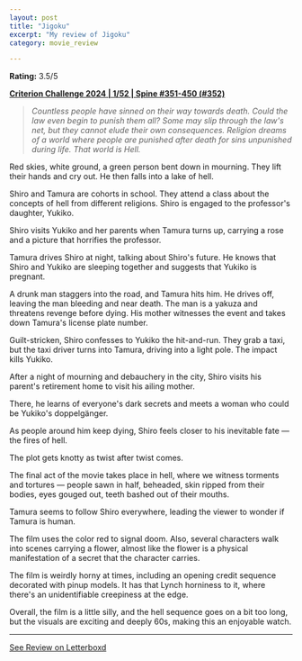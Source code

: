 ```yaml
---
layout: post
title: "Jigoku"
excerpt: "My review of Jigoku"
category: movie_review

---
```


**Rating:** 3.5/5

<b><a href="https://boxd.it/qWjuA/detail" title="Criterion Challenge 2024 | 1/52 | Spine #351-450 (#352)">Criterion Challenge 2024 | 1/52 | Spine #351-450 (#352)</a></b>

<blockquote>
<i>Countless people have sinned on their way towards death. Could the law even begin to punish them all? Some may slip through the law's net, but they cannot elude their own consequences. Religion dreams of a world where people are punished after death for sins unpunished during life. That world is Hell.</i>
</blockquote>Red skies, white ground, a green person bent down in mourning. They lift their hands and cry out. He then falls into a lake of hell.

Shiro and Tamura are cohorts in school. They attend a class about the concepts of hell from different religions. Shiro is engaged to the professor's daughter, Yukiko.

Shiro visits Yukiko and her parents when Tamura turns up, carrying a rose and a picture that horrifies the professor.

Tamura drives Shiro at night, talking about Shiro's future. He knows that Shiro and Yukiko are sleeping together and suggests that Yukiko is pregnant.

A drunk man staggers into the road, and Tamura hits him. He drives off, leaving the man bleeding and near death. The man is a yakuza and threatens revenge before dying. His mother witnesses the event and takes down Tamura's license plate number.

Guilt-stricken, Shiro confesses to Yukiko the hit-and-run. They grab a taxi, but the taxi driver turns into Tamura, driving into a light pole. The impact kills Yukiko.

After a night of mourning and debauchery in the city, Shiro visits his parent's retirement home to visit his ailing mother.

There, he learns of everyone's dark secrets and meets a woman who could be Yukiko's doppelgänger.

As people around him keep dying, Shiro feels closer to his inevitable fate — the fires of hell.

The plot gets knotty as twist after twist comes.

The final act of the movie takes place in hell, where we witness torments and tortures — people sawn in half, beheaded, skin ripped from their bodies, eyes gouged out, teeth bashed out of their mouths.

Tamura seems to follow Shiro everywhere, leading the viewer to wonder if Tamura is human.

The film uses the color red to signal doom. Also, several characters walk into scenes carrying a flower, almost like the flower is a physical manifestation of a secret that the character carries.

The film is weirdly horny at times, including an opening credit sequence decorated with pinup models. It has that Lynch horniness to it, where there's an unidentifiable creepiness at the edge.

Overall, the film is a little silly, and the hell sequence goes on a bit too long, but the visuals are exciting and deeply 60s, making this an enjoyable watch.

<hr>

[See Review on Letterboxd](https://boxd.it/5sT6NP)
